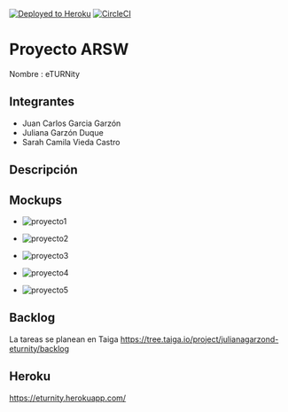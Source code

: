 [![Deployed to Heroku](https://www.herokucdn.com/deploy/button.png)](https://eturnity.herokuapp.com)
[![CircleCI](https://circleci.com/gh/julianagarzond/AREP-LAB4.svg?style=svg)](https://circleci.com/gh/julianagarzond/AREP-LAB4)


# Proyecto ARSW

Nombre : eTURNity



## Integrantes
- Juan Carlos Garcia Garzón
- Juliana Garzón Duque
- Sarah Camila Vieda Castro

## Descripción 

## Mockups
- ![proyecto1](https://user-images.githubusercontent.com/43153078/74982676-941fc800-5402-11ea-9abf-a7f5234e221e.PNG)

- ![proyecto2](https://user-images.githubusercontent.com/43153078/74982680-94b85e80-5402-11ea-9854-3256d1ef98a1.PNG)

- ![proyecto3](https://user-images.githubusercontent.com/43153078/74982682-9550f500-5402-11ea-804f-94c400802730.PNG)

- ![proyecto4](https://user-images.githubusercontent.com/43153078/74982683-9550f500-5402-11ea-9b06-f15cb1361528.PNG)

- ![proyecto5](https://user-images.githubusercontent.com/43153078/74982684-9550f500-5402-11ea-81af-b8e9e4f0ee00.PNG)


## Backlog
La tareas se planean en Taiga
https://tree.taiga.io/project/julianagarzond-eturnity/backlog

## Heroku 

https://eturnity.herokuapp.com/

